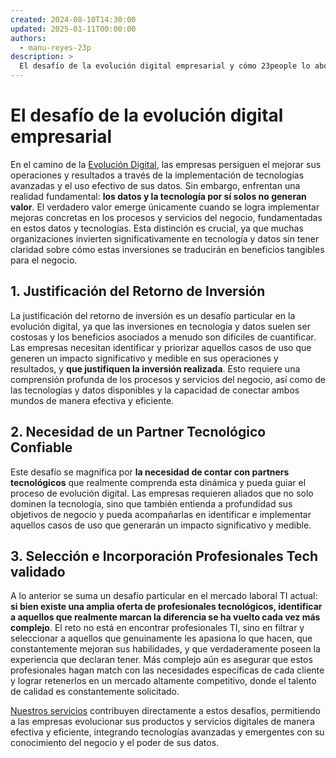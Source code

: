 ```yaml
---
created: 2024-08-10T14:30:00
updated: 2025-01-11T00:00:00
authors:
  - manu-reyes-23p
description: >
  El desafío de la evolución digital empresarial y cómo 23people lo aborda.
---
```


# El desafío de la evolución digital empresarial

En el camino de la [Evolución Digital](../insights/evolucion-digital-empresarial.md), las empresas persiguen el mejorar sus operaciones y resultados a través de la implementación de tecnologías avanzadas y el uso efectivo de sus datos. Sin embargo, enfrentan una realidad fundamental: **los datos y la tecnología por sí solos no generan valor**. El verdadero valor emerge únicamente cuando se logra implementar mejoras concretas en los procesos y servicios del negocio, fundamentadas en estos datos y tecnologías. Esta distinción es crucial, ya que muchas organizaciones invierten significativamente en tecnología y datos sin tener claridad sobre cómo estas inversiones se traducirán en beneficios tangibles para el negocio.

## 1. Justificación del Retorno de Inversión

La justificación del retorno de inversión es un desafío particular en la evolución digital, ya que las inversiones en tecnología y datos suelen ser costosas y los beneficios asociados a menudo son difíciles de cuantificar. Las empresas necesitan identificar y priorizar aquellos casos de uso que generen un impacto significativo y medible en sus operaciones y resultados, y **que justifiquen la inversión realizada**. Esto requiere una comprensión profunda de los procesos y servicios del negocio, así como de las tecnologías y datos disponibles y la capacidad de conectar ambos mundos de manera efectiva y eficiente.

## 2. Necesidad de un Partner Tecnológico Confiable

Este desafío se magnifica por **la necesidad de contar con partners tecnológicos** que realmente comprenda esta dinámica y pueda guiar el proceso de evolución digital. Las empresas requieren aliados que no solo dominen la tecnología, sino que también entienda a profundidad sus objetivos de negocio y pueda acompañarlas en identificar e implementar aquellos casos de uso que generarán un impacto significativo y medible.

## 3. Selección e Incorporación Profesionales Tech validado

A lo anterior se suma un desafío particular en el mercado laboral TI actual: **si bien existe una amplia oferta de profesionales tecnológicos, identificar a aquellos que realmente marcan la diferencia se ha vuelto cada vez más complejo**. El reto no está en encontrar profesionales TI, sino en filtrar y seleccionar a aquellos que genuinamente les apasiona lo que hacen, que constantemente mejoran sus habilidades, y que verdaderamente poseen la experiencia que declaran tener. Más complejo aún es asegurar que estos profesionales hagan match con las necesidades específicas de cada cliente y lograr retenerlos en un mercado altamente competitivo, donde el talento de calidad es constantemente solicitado.

[Nuestros servicios](./services.md) contribuyen directamente a estos desafíos, permitiendo a las empresas evolucionar sus productos y servicios digitales de manera efectiva y eficiente, integrando tecnologías avanzadas y emergentes con su conocimiento del negocio y el poder de sus datos.
